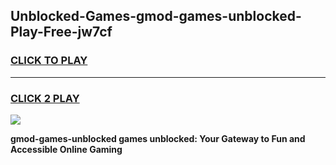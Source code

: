 
## Unblocked-Games-gmod-games-unblocked-Play-Free-jw7cf
<h3>
<a href="https://premium76.site?title=gmod-games-unblocked&ref=24M">CLICK TO PLAY</a></h3>
<hr>

<h3>
<a href="https://premium76.site?title=gmod-games-unblocked&ref=24M">CLICK 2 PLAY</a>
  
</h3>

<a href="https://premium76.site?title=gmod-games-unblocked&ref=24M"><img src="https://clearcache.store/games.png"></a>


**gmod-games-unblocked games unblocked: Your Gateway to Fun and Accessible Online Gaming**

